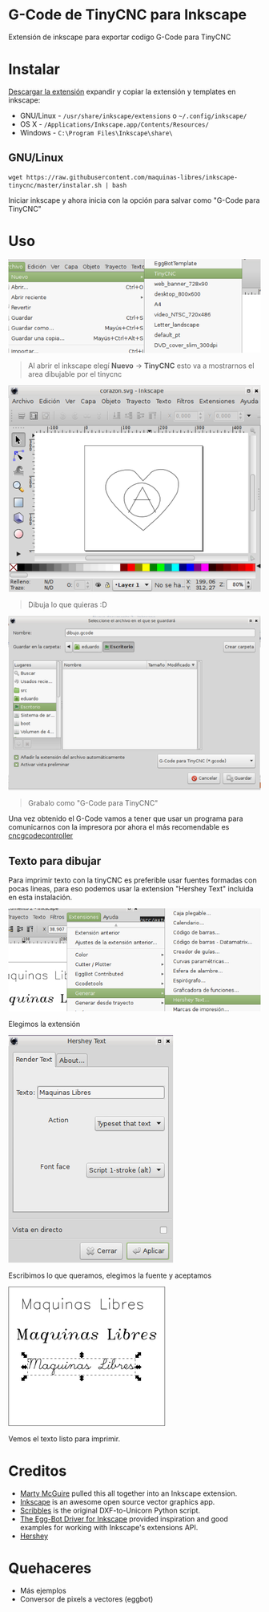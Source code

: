 G-Code de TinyCNC para Inkscape
===============================

Extensión de inkscape para exportar codigo G-Code para TinyCNC

Instalar
========

[Descargar la extensión](https://github.com/maquinas-libres/inkscape-tinycnc/archive/master.zip) expandir y copiar la extensión y templates en inkscape:

* GNU/Linux - `/usr/share/inkscape/extensions` o `~/.config/inkscape/`
* OS X - `/Applications/Inkscape.app/Contents/Resources/`
* Windows - `C:\Program Files\Inkscape\share\`


GNU/Linux
---------

~~~
wget https://raw.githubusercontent.com/maquinas-libres/inkscape-tinycnc/master/instalar.sh | bash
~~~

Iniciar inkscape y ahora inicia con la opción para salvar como "G-Code para TinyCNC"

Uso
===

![img](img/template.png)
> Al abrir el inkscape elegí **Nuevo** → **TinyCNC** esto va a mostrarnos el area dibujable por el tinycnc

![img](img/dibujar.png)
> Dibuja lo que quieras :D

![img](img/exportar.png)
> Grabalo como "G-Code para TinyCNC"

Una vez obtenido el G-Code vamos a tener que usar un programa para comunicarnos con la impresora por ahora el más recomendable es [cncgcodecontroller](...)

Texto para dibujar
------------------

Para imprimir texto con la tinyCNC es preferible usar fuentes formadas con pocas lineas, para eso podemos usar la extension "Hershey Text" incluida en esta instalación.

![Ejecutar extensión](img/extension.png)

Elegimos la extensión

![Preferencias](img/preferencias.png)

Escribimos lo que queramos, elegimos la fuente y aceptamos

![Texto impreso](img/texto.png)

Vemos el texto listo para imprimir.


Creditos
========

* [Marty McGuire](http://github.com/martymcguire) pulled this all together into an Inkscape extension.
* [Inkscape](http://www.inkscape.org/) is an awesome open source vector graphics app.
* [Scribbles](https://github.com/makerbot/Makerbot/tree/master/Unicorn/Scribbles%20Scripts) is the original DXF-to-Unicorn Python script.
* [The Egg-Bot Driver for Inkscape](http://code.google.com/p/eggbotcode/) provided inspiration and good examples for working with Inkscape's extensions API.
* [Hershey](http://www.evilmadscientist.com/2011/hershey-text-an-inkscape-extension-for-engraving-fonts/)

Quehaceres
==========

* Más ejemplos
* Conversor de pixels a vectores (eggbot)

